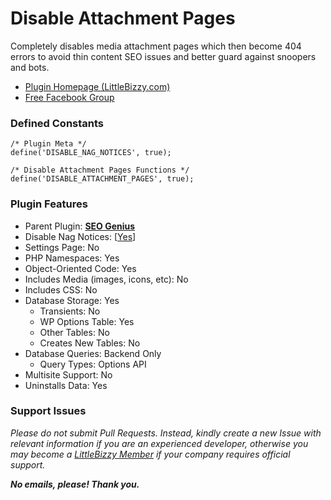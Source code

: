 # Disable Attachment Pages

Completely disables media attachment pages which then become 404 errors to avoid thin content SEO issues and better guard against snoopers and bots.

* [Plugin Homepage (LittleBizzy.com)](https://www.littlebizzy.com/plugins/disable-attachment-pages)
* [Free Facebook Group](https://www.facebook.com/groups/littlebizzy/)

### Defined Constants

    /* Plugin Meta */
    define('DISABLE_NAG_NOTICES', true);
    
    /* Disable Attachment Pages Functions */
    define('DISABLE_ATTACHMENT_PAGES', true);
    
### Plugin Features

* Parent Plugin: [**SEO Genius**](https://www.littlebizzy.com/plugins/seo-genius)
* Disable Nag Notices: [[Yes](https://codex.wordpress.org/Plugin_API/Action_Reference/admin_notices#Disable_Nag_Notices)]
* Settings Page: No
* PHP Namespaces: Yes
* Object-Oriented Code: Yes
* Includes Media (images, icons, etc): No
* Includes CSS: No
* Database Storage: Yes
  * Transients: No
  * WP Options Table: Yes
  * Other Tables: No
  * Creates New Tables: No
* Database Queries: Backend Only
  * Query Types: Options API
* Multisite Support: No
* Uninstalls Data: Yes

### Support Issues

*Please do not submit Pull Requests. Instead, kindly create a new Issue with relevant information if you are an experienced developer, otherwise you may become a [LittleBizzy Member](https://www.littlebizzy.com/members) if your company requires official support.*

***No emails, please! Thank you.***
